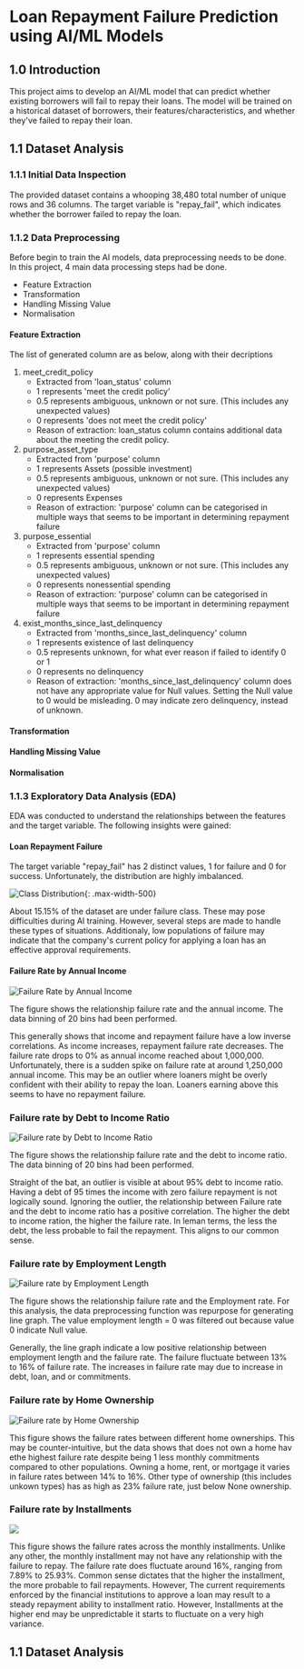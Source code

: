 # Loan Repayment Failure Prediction using AI/ML Models
## 1.0 Introduction

This project aims to develop an AI/ML model that can predict whether existing borrowers will fail to repay their loans. The model will be trained on a historical dataset of borrowers, their features/characteristics, and whether they've failed to repay their loan.

## 1.1 Dataset Analysis
### 1.1.1 Initial Data Inspection

The provided dataset contains a whooping 38,480 total number of unique rows and 36 columns. The target variable is "repay_fail", which indicates whether the borrower failed to repay the loan.

### 1.1.2 Data Preprocessing

Before begin to train the AI models, data preprocessing needs to be done. In this project, 4 main data processing steps had be done.

- Feature Extraction
- Transformation
- Handling Missing Value
- Normalisation

#### Feature Extraction

The list of generated column are as below, along with their decriptions

1. meet_credit_policy
   - Extracted from 'loan_status' column
   - 1 represents 'meet the credit policy'
   - 0.5 represents ambiguous, unknown or not sure. (This includes any unexpected values)
   - 0 represents 'does not meet the credit policy' 
   - Reason of extraction: loan_status column contains additional data about the meeting the credit policy.
2. purpose_asset_type
   - Extracted from 'purpose' column
   - 1 represents Assets (possible investment)
   - 0.5 represents ambiguous, unknown or not sure. (This includes any unexpected values)
   - 0 represents Expenses
   - Reason of extraction: 'purpose' column can be categorised in multiple ways that seems to be important in determining repayment failure
3. purpose_essential
   - Extracted from 'purpose' column
   - 1 represents essential spending
   - 0.5 represents ambiguous, unknown or not sure. (This includes any unexpected values)
   - 0 represents nonessential spending
   - Reason of extraction: 'purpose' column can be categorised in multiple ways that seems to be important in determining repayment failure
4. exist_months_since_last_delinquency
   - Extracted from 'months_since_last_delinquency' column
   - 1 represents existence of last delinquency
   - 0.5 represents unknown, for what ever reason if failed to identify 0 or 1
   - 0 represents no delinquency
   - Reason of extraction: 'months_since_last_delinquency' column does not have any appropriate value for Null values. Setting the Null value to 0 would be misleading. 0 may indicate zero delinquency, instead of unknown.

#### Transformation
#### Handling Missing Value
#### Normalisation

### 1.1.3 Exploratory Data Analysis (EDA)
EDA was conducted to understand the relationships between the features and the target variable. The following insights were gained:

#### Loan Repayment Failure
The target variable "repay_fail" has 2 distinct values, 1 for failure and 0 for success. 
Unfortunately, the distribution are highly imbalanced. 

![Class Distribution](data/analysis/repay_fail_distribution.jpg){: .max-width-500}

About 15.15% of the dataset are under failure class. 
These may pose difficulties during AI training. 
However, several steps are made to handle these types of situations. 
Additionaly, low populations of failure may indicate that the company's 
current policy for applying a loan has an effective approval requirements.

#### Failure Rate by Annual Income

![Failure Rate by Annual Income](data/analysis/failure_rate_by_annual_income.jpg)

The figure shows the relationship failure rate and the annual income. 
The data binning of 20 bins had been performed. 

This generally shows that income and repayment failure have a low inverse correlations. 
As income increases, repayment failure rate decreases. 
The failure rate drops to 0% as annual income reached about 1,000,000. 
Unfortunately, there is a sudden spike on failure rate at around 1,250,000 annual income. 
This may be an outlier where loaners might be overly confident with their ability to repay the loan. 
Loaners earning above this seems to have no repayment failure.

### Failure rate by Debt to Income Ratio

![Failure rate by Debt to Income Ratio](data/analysis/failure_rate_by_debt_to_income_ratio.jpg)

The figure shows the relationship failure rate and the debt to income ratio. 
The data binning of 20 bins had been performed. 

Straight of the bat, an outlier is visible at about 95% debt to income ratio. 
Having a debt of 95 times the income with zero failure repayment is not logically sound. 
Ignoring the outlier, the relationship between Failure rate and the debt to income ratio has a positive correlation. 
The higher the debt to income ration, the higher the failure rate. 
In leman terms, the less the debt, the less probable to fail the repayment. 
This aligns to our common sense.

### Failure rate by Employment Length

![Failure rate by Employment Length](data/analysis/failure_rate_by_employment_length.jpg)

The figure shows the relationship failure rate and the Employment rate. 
For this analysis, the data preprocessing function was repurpose for generating line graph. 
The value employment length = 0 was filtered out because value 0 indicate Null value.

Generally, the line graph indicate a low positive relationship between employment length and the failure rate. 
The failure fluctuate between 13% to 16% of failure rate. 
The increases in failure rate may due to increase in debt, loan, and or commitments.

### Failure rate by Home Ownership

![Failure rate by Home Ownership](data/analysis/failure_rate_by_home_ownership.jpg)

This figure shows the failure rates between different home ownerships. 
This may be counter-intuitive, but the data shows that does not own a home hav ethe highest failure rate despite being 1 less monthly commitments compared to other populations. Owning a home, rent, or mortgage it varies in failure rates between 14% to 16%. Other type of ownership (this includes unkown types) has as high as 23% failure rate, just below None ownership.

### Failure rate by Installments

![](data/analysis/failure_rate_by_installment.jpg)

This figure shows the failure rates across the monthly installments.
Unlike any other, the monthly installment may not have any relationship with the failure to repay. 
The failure rate does fluctuate around 16%, ranging from 7.89% to 25.93%. 
Common sense dictates that the higher the installment, the more probable to fail repayments. 
However, The current requirements enforced by the financial institutions to approve a loan may result to a steady repayment ability to installment ratio. 
However, Installments at the higher end may be unpredictable it starts to fluctuate on a very high variance.

## 1.1 Dataset Analysis
